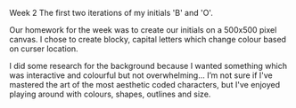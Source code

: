 Week 2
The first two iterations of my initials 'B' and 'O'. 

Our homework for the week was to create our initials on a 500x500 pixel canvas. I chose to create blocky, capital letters which change colour based on curser location. 

I did some research for the background because I wanted something which was interactive and colourful but not overwhelming... I’m not sure if I've mastered the art of the most aesthetic coded characters, but I've enjoyed playing around with colours, shapes, outlines and size. 
